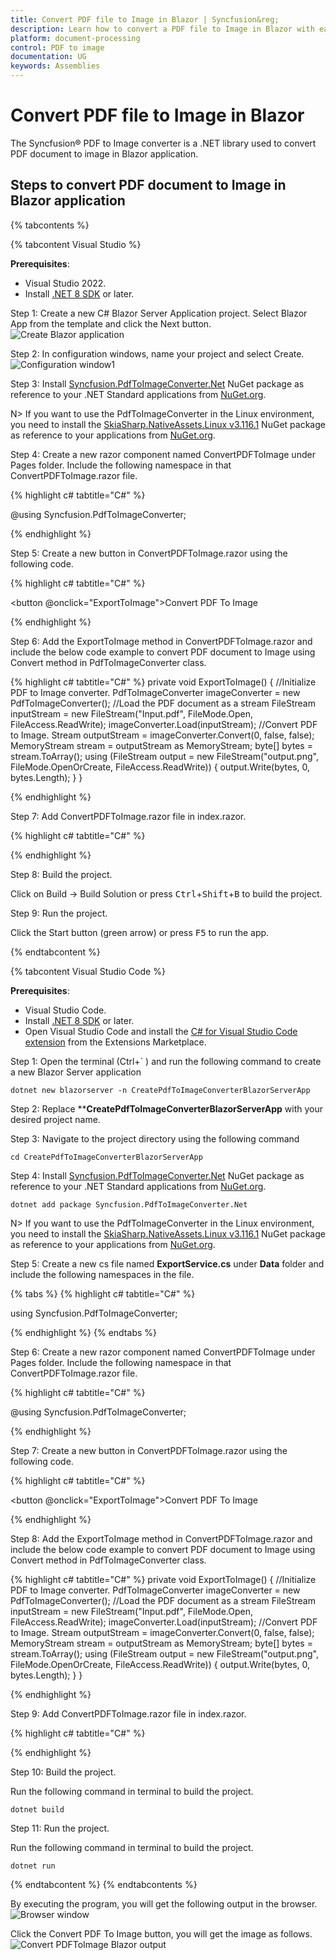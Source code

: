```yaml
---
title: Convert PDF file to Image in Blazor | Syncfusion&reg;
description: Learn how to convert a PDF file to Image in Blazor with easy steps using Syncfusion&reg; PDF TO Image Converter library.
platform: document-processing
control: PDF to image
documentation: UG
keywords: Assemblies
---
```


# Convert PDF file to Image in Blazor

The Syncfusion&reg; PDF to Image converter is a .NET library used to convert PDF document to image in Blazor application.

## Steps to convert PDF document to Image in Blazor application

{% tabcontents %}

{% tabcontent Visual Studio %}

**Prerequisites**:

* Visual Studio 2022.
* Install [.NET 8 SDK](https://dotnet.microsoft.com/en-us/download/dotnet/8.0) or later.

Step 1: Create a new C# Blazor Server Application project.
Select Blazor App from the template and click the Next button.
![Create Blazor application](Blazor_images/blazor_step1.png)

Step 2:  In configuration windows, name your project and select Create.
![Configuration window1](Blazor_images/blazor_step2.png)

Step 3:  Install [Syncfusion.PdfToImageConverter.Net](https://www.nuget.org/packages/Syncfusion.PdfToImageConverter.Net/) NuGet package as reference to your .NET Standard applications from [NuGet.org](https://www.nuget.org/).

N> If you want to use the PdfToImageConverter in the Linux environment, you need to install the [SkiaSharp.NativeAssets.Linux v3.116.1](https://www.nuget.org/packages/SkiaSharp.NativeAssets.Linux/3.116.1) NuGet package as reference to your applications from [NuGet.org](https://www.nuget.org/).

Step 4: Create a new razor component named ConvertPDFToImage under Pages folder. Include the following namespace in that ConvertPDFToImage.razor file.

{% highlight c# tabtitle="C#" %}

@using Syncfusion.PdfToImageConverter;

{% endhighlight %}

Step 5: Create a new button in ConvertPDFToImage.razor using the following code. 

{% highlight c# tabtitle="C#" %}

<button @onclick="ExportToImage">Convert PDF To Image</button>

{% endhighlight %}

Step 6: Add the ExportToImage method in ConvertPDFToImage.razor and include the below code example to convert PDF document to Image using Convert method in PdfToImageConverter class.

{% highlight c# tabtitle="C#" %}
private void ExportToImage()
{
    //Initialize PDF to Image converter.
    PdfToImageConverter imageConverter = new PdfToImageConverter();
    //Load the PDF document as a stream
    FileStream inputStream = new FileStream("Input.pdf", FileMode.Open, FileAccess.ReadWrite);
    imageConverter.Load(inputStream);
    //Convert PDF to Image.
    Stream outputStream = imageConverter.Convert(0, false, false);
    MemoryStream stream = outputStream as MemoryStream;
    byte[] bytes = stream.ToArray();
    using (FileStream output = new FileStream("output.png", FileMode.OpenOrCreate, FileAccess.ReadWrite))
    {
        output.Write(bytes, 0, bytes.Length);
    }
}

{% endhighlight %}

Step 7: Add ConvertPDFToImage.razor file in index.razor.

{% highlight c# tabtitle="C#" %}

<ConvertPDFToImage></ConvertPDFToImage>

{% endhighlight %}

Step 8: Build the project.

Click on Build → Build Solution or press <kbd>Ctrl</kbd>+<kbd>Shift</kbd>+<kbd>B</kbd> to build the project.

Step 9: Run the project.

Click the Start button (green arrow) or press <kbd>F5</kbd> to run the app.

{% endtabcontent %}
 
{% tabcontent Visual Studio Code %}

**Prerequisites**:

* Visual Studio Code.
* Install [.NET 8 SDK](https://dotnet.microsoft.com/en-us/download/dotnet/8.0) or later.
* Open Visual Studio Code and install the [C# for Visual Studio Code extension](https://marketplace.visualstudio.com/items?itemName=ms-dotnettools.csharp) from the Extensions Marketplace.

Step 1: Open the terminal (Ctrl+` ) and run the following command to create a new Blazor Server application

```
dotnet new blazorserver -n CreatePdfToImageConverterBlazorServerApp
```
Step 2: Replace ****CreatePdfToImageConverterBlazorServerApp** with your desired project name.

Step 3: Navigate to the project directory using the following command

```
cd CreatePdfToImageConverterBlazorServerApp
```
Step 4: Install [Syncfusion.PdfToImageConverter.Net](https://www.nuget.org/packages/Syncfusion.PdfToImageConverter.Net/) NuGet package as reference to your .NET Standard applications from [NuGet.org](https://www.nuget.org/).

```
dotnet add package Syncfusion.PdfToImageConverter.Net
```

N> If you want to use the PdfToImageConverter in the Linux environment, you need to install the [SkiaSharp.NativeAssets.Linux v3.116.1](https://www.nuget.org/packages/SkiaSharp.NativeAssets.Linux/3.116.1) NuGet package as reference to your applications from [NuGet.org](https://www.nuget.org/).

Step 5: Create a new cs file named **ExportService.cs** under **Data** folder and include the following namespaces in the file.

{% tabs %}
{% highlight c# tabtitle="C#" %}

using Syncfusion.PdfToImageConverter;

{% endhighlight %}
{% endtabs %}

Step 6: Create a new razor component named ConvertPDFToImage under Pages folder. Include the following namespace in that ConvertPDFToImage.razor file.

{% highlight c# tabtitle="C#" %}

@using Syncfusion.PdfToImageConverter;

{% endhighlight %}

Step 7: Create a new button in ConvertPDFToImage.razor using the following code. 

{% highlight c# tabtitle="C#" %}

<button @onclick="ExportToImage">Convert PDF To Image</button>

{% endhighlight %}

Step 8: Add the ExportToImage method in ConvertPDFToImage.razor and include the below code example to convert PDF document to Image using Convert method in PdfToImageConverter class.

{% highlight c# tabtitle="C#" %}
private void ExportToImage()
{
    //Initialize PDF to Image converter.
    PdfToImageConverter imageConverter = new PdfToImageConverter();
    //Load the PDF document as a stream
    FileStream inputStream = new FileStream("Input.pdf", FileMode.Open, FileAccess.ReadWrite);
    imageConverter.Load(inputStream);
    //Convert PDF to Image.
    Stream outputStream = imageConverter.Convert(0, false, false);
    MemoryStream stream = outputStream as MemoryStream;
    byte[] bytes = stream.ToArray();
    using (FileStream output = new FileStream("output.png", FileMode.OpenOrCreate, FileAccess.ReadWrite))
    {
        output.Write(bytes, 0, bytes.Length);
    }
}

{% endhighlight %}

Step 9: Add ConvertPDFToImage.razor file in index.razor.

{% highlight c# tabtitle="C#" %}

<ConvertPDFToImage></ConvertPDFToImage>

{% endhighlight %}

Step 10: Build the project.

Run the following command in terminal to build the project.

```
dotnet build
```

Step 11: Run the project.

Run the following command in terminal to build the project.

```
dotnet run
```

{% endtabcontent %}
{% endtabcontents %}

By executing the program, you will get the following output in the browser.
![Browser window](Blazor_images/blazor_step4.png)

Click the Convert PDF To Image button, you will get the image as follows.
![Convert PDFToImage Blazor output](GettingStarted_images/pdftoimageoutput.png)